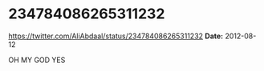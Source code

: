 # 234784086265311232
https://twitter.com/AliAbdaal/status/234784086265311232
**Date:** 2012-08-12

OH MY GOD YES
